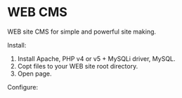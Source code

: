 WEB CMS
===

WEB site CMS for simple and powerful site making.

Install:
1. Install Apache, PHP v4 or v5 + MySQLi driver, MySQL.
2. Copt files to your WEB site root directory.
3. Open page.

Configure:

